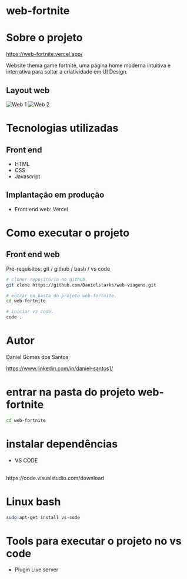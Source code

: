 # web-fortnite

# Sobre o projeto
https://web-fortnite.vercel.app/

Website thema game fortnite, uma página home moderna intuitiva e interrativa para soltar a criatividade em UI Design.

## Layout web
![Web 1]()
![Web 2]()

# Tecnologias utilizadas
## Front end
- HTML
- CSS
- Javascript

## Implantação em produção
- Front end web: Vercel

# Como executar o projeto


## Front end web
Pré-requisitos: git / github / bash / vs code 

```bash
# clonar repositório no github.
git clone https://github.com/Danielstarks/web-viagens.git

# entrar na pasta do projeto web-fortnite.
cd web-fortnite

# iniciar vs code.
code .
```

# Autor

Daniel Gomes dos Santos

https://www.linkedin.com/in/daniel-santos1/

# entrar na pasta do projeto web-fortnite

```bash
cd web-fortnite
```
# instalar dependências
 - VS CODE
 <br>
  https://code.visualstudio.com/download
  
 # Linux bash
```bash
sudo apt-get install vs-code
```
 
# Tools para executar o projeto no vs code
- Plugin Live server


